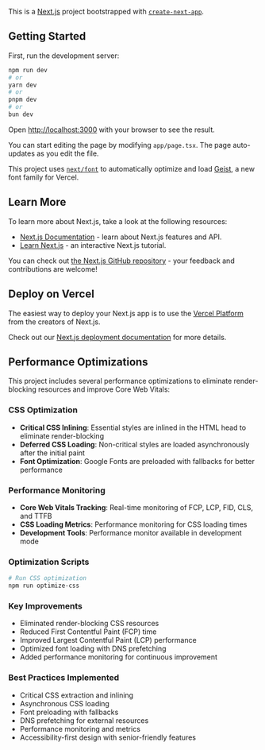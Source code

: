 This is a [Next.js](https://nextjs.org) project bootstrapped with [`create-next-app`](https://nextjs.org/docs/app/api-reference/cli/create-next-app).

## Getting Started

First, run the development server:

```bash
npm run dev
# or
yarn dev
# or
pnpm dev
# or
bun dev
```

Open [http://localhost:3000](http://localhost:3000) with your browser to see the result.

You can start editing the page by modifying `app/page.tsx`. The page auto-updates as you edit the file.

This project uses [`next/font`](https://nextjs.org/docs/app/building-your-application/optimizing/fonts) to automatically optimize and load [Geist](https://vercel.com/font), a new font family for Vercel.

## Learn More

To learn more about Next.js, take a look at the following resources:

- [Next.js Documentation](https://nextjs.org/docs) - learn about Next.js features and API.
- [Learn Next.js](https://nextjs.org/learn) - an interactive Next.js tutorial.

You can check out [the Next.js GitHub repository](https://github.com/vercel/next.js) - your feedback and contributions are welcome!

## Deploy on Vercel

The easiest way to deploy your Next.js app is to use the [Vercel Platform](https://vercel.com/new?utm_medium=default-template&filter=next.js&utm_source=create-next-app&utm_campaign=create-next-app-readme) from the creators of Next.js.

Check out our [Next.js deployment documentation](https://nextjs.org/docs/app/building-your-application/deploying) for more details.

## Performance Optimizations

This project includes several performance optimizations to eliminate render-blocking resources and improve Core Web Vitals:

### CSS Optimization
- **Critical CSS Inlining**: Essential styles are inlined in the HTML head to eliminate render-blocking
- **Deferred CSS Loading**: Non-critical styles are loaded asynchronously after the initial paint
- **Font Optimization**: Google Fonts are preloaded with fallbacks for better performance

### Performance Monitoring
- **Core Web Vitals Tracking**: Real-time monitoring of FCP, LCP, FID, CLS, and TTFB
- **CSS Loading Metrics**: Performance monitoring for CSS loading times
- **Development Tools**: Performance monitor available in development mode

### Optimization Scripts
```bash
# Run CSS optimization
npm run optimize-css
```

### Key Improvements
- Eliminated render-blocking CSS resources
- Reduced First Contentful Paint (FCP) time
- Improved Largest Contentful Paint (LCP) performance
- Optimized font loading with DNS prefetching
- Added performance monitoring for continuous improvement

### Best Practices Implemented
- Critical CSS extraction and inlining
- Asynchronous CSS loading
- Font preloading with fallbacks
- DNS prefetching for external resources
- Performance monitoring and metrics
- Accessibility-first design with senior-friendly features

<!-- Last build: $(date) -->

<!-- Build triggered: $(date) -->
